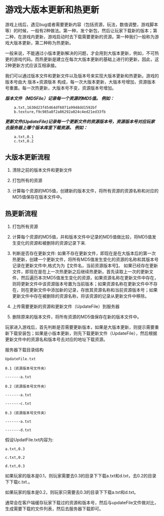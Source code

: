 # 游戏大版本更新和热更新
游戏上线后，遇见bug或者需要更新内容（包括资源，玩法，数值调整，游戏脚本等）的时候，一般有2种做法。第一种，发个新包，然后让玩家下载新的版本；第二种，在游戏内更新，游戏启动时去下载需要更新的资源。第一种我们一般称为游戏大版本更新，第二种称为热更新。

一般来说，不能通过小版本更新解决的问题，才会用到大版本更新，例如，不可热更的游戏代码。而热更新是建立在每次大版本更新的基础上进行的更新，因此，这2种更新方式应该互相承接。

我们可以通过版本文件和更新文件以及版本号来实现大版本更新和热更新。游戏的版本号由大 版本+资源版本 构成，每一次大版本更新，大版本号增加，资源版本号重置。每一次热更新，大版本号不变，资源版本号增加。

***版本文件（MD5File）记录每一个资源的MD5值。***
***例如：***

		a.txt,1630d23f45464df6071a9948dd1592bf
		b.texture,f9c985a8f2a86292a024c4ed21ed33fb

***更新文件(UpdateFile)记录每一个更新文件的资源版本号，资源版本号对应玩家去服务器上哪个版本库里下载资源。***
***例如：***

	 	a.txt,0.1
	 	c.txt,0.2

## 大版本更新流程
1. 清除之前的版本文件和更新文件

2. 打包所有的资源

3. 计算每个资源的MD5值，创建新的版本文件，将所有资源的资源名称和对应的MD5值保存在版本文件中。

## 热更新流程
1. 打包所有资源

2. 计算每个资源的MD5值，并和版本文件中记录的MD5值做比较，将MD5值发生变化的资源和被删除的资源记录下来.

3. 判断是否存在更新文件:
  如果不存在更新文件，即现在是在大版本后的第一次热更新，创建一个更新文件，将所有MD5值发生变化的资源的名称和其版本号记录在更新文件中,格式为为【文件名，当前资源版本号】。
  如果已经存在更新文件，即现在是在上一次热更新之后继续热更新。首先读取上一次的更新文件，然后遍历本次MD5值发生变化的资源，如果资源名称在更新文件中存在，则将更新文件中该资源版本号置为当前版本；如果资源名称在更新文件中不存在，则在更新文件中添加新的记录，存放其资源名称和当前资源版本号；如果更新文件中存在被删除的资源名称，将该资源的记录从更新文件中移除。

4. 上传需要更新的资源和更新文件（UpdateFile）到服务器

5. 删除原来的版本文件，将所有资源的MD5值保存在新的版本文件中。

玩家进入游戏后，首先判断是否需要更新版本，如果是大版本更新，则提示需要重新下载安装包；如果是小版本更新，则先下载更新文件（UpdateFile），然后根据更新文件中的资源名和版本号去对应的地址下载资源。

服务器下载目录结构
```
UpdateFile.txt

0.1（资源版本号文件夹）

-------a.txt

0.2（资源版本号文件夹）

-------a.txt

-------c.txt

0.3（资源版本号文件夹）

-------a.txt

-------d.txt
```
假设UpdatFile.txt内容为:

```
a.txt,0.3

c.txt,0.2

d.txt,0.3
```
如果玩家的版本是0.1，则玩家需要去0.3的目录下下载a.txt和d.txt，去0.2的目录下下载c.txt.。

如果玩家的版本是0.2，则玩家只需要去0.3的目录下下载a.txt和d.txt。

通常会在客户端缓存玩家下载过的资源和版本号，然后与updateFile文件做对比，生成需要下载的文件列表，然后去服务器下载即可。

